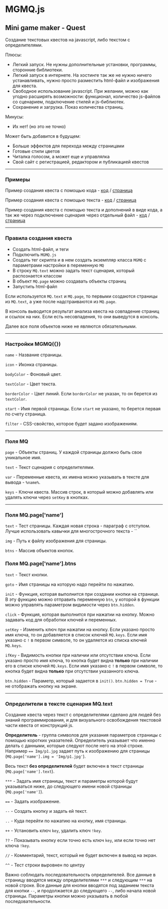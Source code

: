 # MGMQ.js

## Mini game maker - Quest

Создание текстовых квестов на javascript, либо текстом с определителями.

Плюсы:
- Легкий запуск.
Не нужны дополнительные установки, программы, сторонние библиотеки.
- Легкий запуск в интернете.
На хостинге так же не нужно ничего устанавливать, нужно просто разместить html-файл и изображения для квеста.
- Свободное использование javascript.
При желании, можно как угодно расширять возможности: функционал, количество js-файлов со сценарием, подключение стилей и js-библиотек.
- Сохранение и загрузка. Показ количества страниц.

Минусы:
- Их нет! (но это не точно)

Может быть добавится в будущем:
- Больше эффектов для перехода между страницами
- Готовые стили цветов
- Читалка голосом, а может еще и управлялка
- Свой сайт с регистрацией, редактором и публикацией квестов

______

### Примеры

Пример создания квеста с помощью кода - 
[код](https://github.com/jkn-code/mgm-quest/blob/main/example_code.html) / 
[страница](https://jkn-code.github.io/mgmq-examples/example_code.html)

Пример создания квеста с помощью текста - 
[код](https://github.com/jkn-code/mgm-quest/blob/main/example_text.html) /
[страница](https://jkn-code.github.io/mgmq-examples/example_text.html)

Пример создания квеста с помощью текста и дополнений в виде кода, а так же через подключение сценария через отдельный файл - 
[код](https://github.com/jkn-code/mgm-quest/blob/main/example_file.html) /
[страница](https://jkn-code.github.io/mgmq-examples/example_file.html)

______

### Правила создания квеста

- Создать html-файл, и теги
- Подключить `MGMQ.js`
- Создать тег скрипта и в нем создать экземпляр класса `MGMQ` с параметрами настройки в переменную `MQ`
- В строку `MQ.text` можно задать текст сценария, который распознается классом
- В объект `MQ.page` можно создавать объекты страниц
- Запустить html-файл

Если используется `MQ.text` и `MQ.page`, то первыми создаются страницы из `MQ.text`, а уже после надстраиваются из `MQ.page`.

В консоль выводится результат анализа квеста на совпадение страниц и ссылок на них. Если есть несовпадения, то они выведутся в консоль.

Далее все поля объектов ниже не являются обязательными.
______

### Настройки MGMQ({})

`name` - Название страницы.

`icon` - Иконка страницы.

`bodyColor` - Фоновый цвет.

`textColor` - Цвет текста.

`borderColor` - Цвет линий. Если `borderColor` не указан, то он берется из `textColor`.

`start` - Имя первой страницы. Если `start` не указано, то берется первая по счету страница.

`filter` - CSS-свойство, которое будет задано изображениям.

______

### Поля MQ

`page` - Объекты страниц. У каждой страницы должно быть свое уникальное имя.

`text` - Текст сценария с определителями.

`var` - Переменные квеста, их имена можно указывать в тексте для вывода - `%name%`.

`keys` - Ключи квеста. Массив строк, в который можно добавлять или удалять ключи через `setKey` в кнопках.

______

### Поля MQ.page['name']

`text` - Тест страницы. Каждая новая строка - параграф с отступом. Лучше использовать кавычки для многострочного текста - ``

`img` - Путь к файлу изображения для страницы.

`btns` - Массив объектов кнопок.

### Поля MQ.page['name'].btns

`text` - Текст кнопки.

`goto` - Имя страницы на которую надо перейти по нажатию.

`init` - Функция, которая выполнится при создании кнопки на странице. В эту функцию можно отправить переменную `btn`, у которой в функции можно управлять параметром видимости через `btn.hidden`.

`click` - Функция, которая выполнится при нажатии на кнопку. Можно задавать код для обработки ключей и переменных.

`setKey` - Изменить ключ при нажатии на кнопку. Если указано просто имя ключа, то он добавляется в список ключей `MQ.keys`. Если имя указано с `!` в первом символе, то он удаляется из списка ключей `MQ.keys`.

`ifKey` - Видимость кнопки при наличии или отсутствии ключа. Если указано просто имя ключа, то кнопка будет видна **только** при наличии его в списке ключей `MQ.keys`. Если имя указано с `!` в первом символе, то кнопка будет видна **только** при отсутствии указанного ключа.
 
`btn.hidden` - Параметр, который задается в `init()`. `btn.hidden = True` - не отображать кнопку на экране.
______

### Определители в тексте сценария MQ.text

Создание квеста через текст с определителями сделано для людей без знаний программирования, и для визуального освобождения текстовой части квеста от конструкций js.

**Определитель** - группа символов для указания параметров страницы с помощью коротких указателей. Определитель указывает что именно делать с данными, которые следуют после него на этой строке. Например `== Img/p1.jpg` задает путь к изображению для страницы (`MQ.page['name'].img = 'Img/p1.jpg'`).

Весь текст **без определителей** будет включен в текст страницы (`MQ.page['name'].text`).

`***` - Задать имя страницы, текст и параметры которой будут указываться ниже, до следующего имени новой страницы (`MQ.page['name']`).

`==` - Задать изображение.

`--` - Создать кнопку и задать ей текст.

`..` - Куда перейти по нажатию на кнопку, имя страницы.

`++` - Установить ключ `key`, удалить ключ `!key`.

`??` - Показывать кнопку если точно есть ключ `key`, или если точно нет ключа `!key`.

`//` - Комментарий, текст, который не будет включен в вывод на экран.

`^^` - Тест строки выровнен по центру

Важно соблюдать последовательность определителей. Все данные в страницу вводятся между определителями `***` и следующим `***` на новой строке. Все данные для кнопки вводятся под заданием текста для кнопки `--`, и продолжается до следующего `--`, либо начала новой страницы. Параметры кнопки можно указывать в любой последовательности.